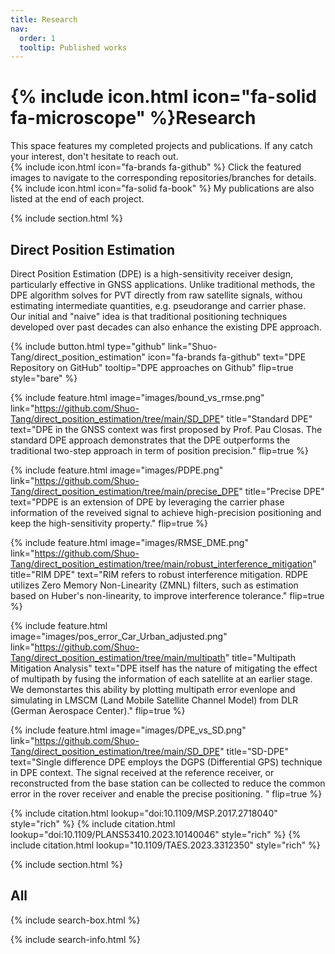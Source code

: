 ```yaml
---
title: Research
nav:
  order: 1
  tooltip: Published works
---
```


# {% include icon.html icon="fa-solid fa-microscope" %}Research

This space features my completed projects and publications. If any catch your interest, don't hesitate to reach out.  
{%
  include icon.html
  icon="fa-brands fa-github"
%}
Click the featured images to navigate to the corresponding repositories/branches for details.  
{%
  include icon.html
  icon="fa-solid fa-book"
%}
My publications are also listed at the end of each project.

{% include section.html %}

## Direct Position Estimation 
Direct Position Estimation (DPE) is a high-sensitivity receiver design, particularly effective in GNSS applications. Unlike traditional methods, the DPE algorithm solves for PVT directly from raw satellite signals, withou estimating intermediate quantities, e.g. pseudorange and carrier phase.  
Our initial and "naive" idea is that traditional positioning techniques developed over past decades can also enhance the existing DPE approach.  

{%
  include button.html
  type="github"
  link="Shuo-Tang/direct_position_estimation"
  icon="fa-brands fa-github"
  text="DPE Repository on GitHub"
  tooltip="DPE approaches on Github"
  flip=true
  style="bare"
 %}

{%
  include feature.html
  image="images/bound_vs_rmse.png"
  link="https://github.com/Shuo-Tang/direct_position_estimation/tree/main/SD_DPE"
  title="Standard DPE"
  text="DPE in the GNSS context was first proposed by Prof. Pau Closas. The standard DPE approach demonstrates that the DPE outperforms the traditional two-step approach in term of position precision."
  flip=true
%}

{%
  include feature.html
  image="images/PDPE.png"
  link="https://github.com/Shuo-Tang/direct_position_estimation/tree/main/precise_DPE"
  title="Precise DPE"
  text="PDPE is an extension of DPE by leveraging the carrier phase information of the reveived signal to achieve high-precision positioning and keep the high-sensitivity property."
  flip=true
%}

{%
  include feature.html
  image="images/RMSE_DME.png"
  link="https://github.com/Shuo-Tang/direct_position_estimation/tree/main/robust_interference_mitigation"
  title="RIM DPE"
  text="RIM refers to robust interference mitigation. RDPE utilizes Zero Memory Non-Linearity (ZMNL) filters, such as estimation based on Huber's non-linearity, to improve interference tolerance."
  flip=true
%}

{%
  include feature.html
  image="images/pos_error_Car_Urban_adjusted.png"
  link="https://github.com/Shuo-Tang/direct_position_estimation/tree/main/multipath"
  title="Multipath Mitigation Analysis"
  text="DPE itself has the nature of mitigating the effect of multipath by fusing the information of each satellite at an earlier stage. We demonstartes this ability by plotting multipath error evenlope and simulating in LMSCM (Land Mobile Satellite Channel Model) from DLR (German Aerospace Center)."
  flip=true
%}

{%
  include feature.html
  image="images/DPE_vs_SD.png"
  link="https://github.com/Shuo-Tang/direct_position_estimation/tree/main/SD_DPE"
  title="SD-DPE"
  text="Single difference DPE employs the DGPS (Differential GPS) technique in DPE context. The signal received at the reference receiver, or reconstructed from the base station can be collected to reduce the common error in the rover receiver and enable the precise positioning. "
  flip=true
%}

{%
  include citation.html
  lookup="doi:10.1109/MSP.2017.2718040"
  style="rich"
%}
{%
  include citation.html
  lookup="doi:10.1109/PLANS53410.2023.10140046"
  style="rich"
%}
{%
  include citation.html
  lookup="10.1109/TAES.2023.3312350"
  style="rich"
%}

{% include section.html %}

## All

{% include search-box.html %}

{% include search-info.html %}


